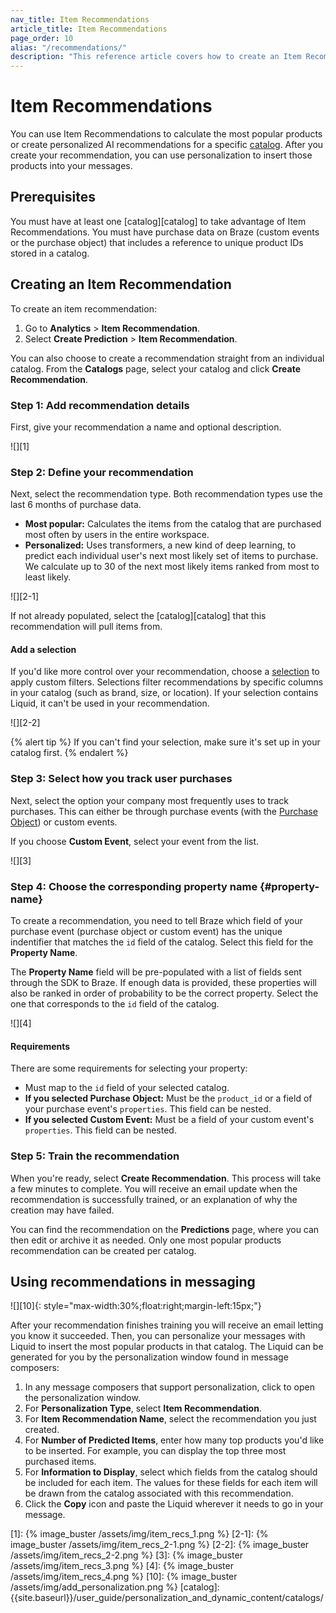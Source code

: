 ```yaml
---
nav_title: Item Recommendations
article_title: Item Recommendations
page_order: 10
alias: "/recommendations/"
description: "This reference article covers how to create an Item Recommendation for items in a catalog."
---
```


# Item Recommendations

You can use Item Recommendations to calculate the most popular products or create personalized AI recommendations for a specific [catalog]({{site.baseurl}}/user_guide/personalization_and_dynamic_content/catalogs/). After you create your recommendation, you can use personalization to insert those products into your messages.

## Prerequisites

You must have at least one [catalog][catalog] to take advantage of Item Recommendations.
You must have purchase data on Braze (custom events or the purchase object) that includes a reference to unique product IDs stored in a catalog. 

## Creating an Item Recommendation

To create an item recommendation:

1. Go to **Analytics** > **Item Recommendation**.
2. Select **Create Prediction** > **Item Recommendation**.

You can also choose to create a recommendation straight from an individual catalog. From the **Catalogs** page, select your catalog and click **Create Recommendation**.

### Step 1: Add recommendation details

First, give your recommendation a name and optional description.

![][1]

### Step 2: Define your recommendation

Next, select the recommendation type. Both recommendation types use the last 6 months of purchase data.

- **Most popular:** Calculates the items from the catalog that are purchased most often by users in the entire workspace.
- **Personalized:** Uses transformers, a new kind of deep learning, to predict each individual user's next most likely set of items to purchase. We calculate up to 30 of the next most likely items ranked from most to least likely.

![][2-1]

If not already populated, select the [catalog][catalog] that this recommendation will pull items from.

#### Add a selection

If you'd like more control over your recommendation, choose a [selection]({{site.baseurl}}/user_guide/personalization_and_dynamic_content/catalogs/selections/) to apply custom filters. Selections filter recommendations by specific columns in your catalog (such as brand, size, or location). If your selection contains Liquid, it can't be used in your recommendation.

![][2-2]

{% alert tip %}
If you can't find your selection, make sure it's set up in your catalog first.
{% endalert %}

### Step 3: Select how you track user purchases

Next, select the option your company most frequently uses to track purchases. This can either be through purchase events (with the [Purchase Object]({{site.baseurl}}/api/objects_filters/purchase_object/)) or custom events.

If you choose **Custom Event**, select your event from the list.

![][3]

### Step 4: Choose the corresponding property name {#property-name}

To create a recommendation, you need to tell Braze which field of your purchase event (purchase object or custom event) has the unique indentifier that matches the `id` field of the catalog. Select this field for the **Property Name**.

The **Property Name** field will be pre-populated with a list of fields sent through the SDK to Braze. If enough data is provided, these properties will also be ranked in order of probability to be the correct property. Select the one that corresponds to the `id` field of the catalog.

![][4]

#### Requirements

There are some requirements for selecting your property:

- Must map to the `id` field of your selected catalog.
- **If you selected Purchase Object:** Must be the `product_id` or a field of your purchase event's `properties`. This field can be nested.
- **If you selected Custom Event:** Must be a field of your custom event's `properties`. This field can be nested.

### Step 5: Train the recommendation

When you're ready, select **Create Recommendation**. This process will take a few minutes to complete. You will receive an email update when the recommendation is successfully trained, or an explanation of why the creation may have failed.

You can find the recommendation on the **Predictions** page, where you can then edit or archive it as needed. Only one most popular products recommendation can be created per catalog.

## Using recommendations in messaging

![][10]{: style="max-width:30%;float:right;margin-left:15px;"}

After your recommendation finishes training you will receive an email letting you know it succeeded. Then, you can personalize your messages with Liquid to insert the most popular products in that catalog. The Liquid can be generated for you by the personalization window found in message composers:

1. In any message composers that support personalization, click <i class="fa-solid fa-circle-plus" style="color: #12aec5;" title="Add personalization"></i> to open the personalization window.
2. For **Personalization Type**, select **Item Recommendation**.
3. For **Item Recommendation Name**, select the recommendation you just created.
4. For **Number of Predicted Items**, enter how many top products you'd like to be inserted. For example, you can display the top three most purchased items.
5. For **Information to Display**, select which fields from the catalog should be included for each item. The values for these fields for each item will be drawn from the catalog associated with this recommendation.
6. Click the **Copy** icon and paste the Liquid wherever it needs to go in your message.

[1]: {% image_buster /assets/img/item_recs_1.png %}
[2-1]: {% image_buster /assets/img/item_recs_2-1.png %}
[2-2]: {% image_buster /assets/img/item_recs_2-2.png %}
[3]: {% image_buster /assets/img/item_recs_3.png %}
[4]: {% image_buster /assets/img/item_recs_4.png %}
[10]: {% image_buster /assets/img/add_personalization.png %}
[catalog]: {{site.baseurl}}/user_guide/personalization_and_dynamic_content/catalogs/
